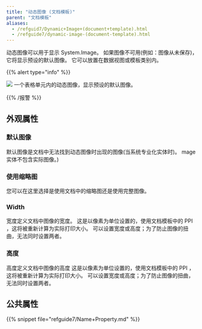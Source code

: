 ```yaml
---
title: "动态图像 (文档模板)"
parent: "文档模板"
aliases:
  - /refguid7/Dynamic+Image+(document+template).html
  - /refguide7/dynamic-image-(document-template).html
---
```



动态图像可以用于显示 System.Image。 如果图像不可用(例如：图像从未保存)，它将显示预设的默认图像。 它可以放置在数据视图或模板类别内。

{{% alert type="info" %}}

![](attachments/819203/918132.png) 一个表格单元内的动态图像，显示预设的默认图像。

{{% /报警 %}}

## 外观属性

### 默认图像

默认图像是文档中无法找到动态图像时出现的图像(当系统专业化实体时)。 mage 实体不包含实际图像。)

### 使用缩略图

您可以在这里选择是使用文档中的缩略图还是使用完整图像。

### Width

宽度定义文档中图像的宽度。 这是以像素为单位设置的，使用文档模板中的 PPI ，这将被重新计算为实际打印大小。 可以设置宽度或高度；为了防止图像的扭曲，无法同时设置两者。

### 高度

高度定义文档中图像的高度 这是以像素为单位设置的，使用文档模板中的 PPI ，这将被重新计算为实际打印大小。 可以设置宽度或高度；为了防止图像的扭曲，无法同时设置两者。

## 公共属性

{{% snippet file="refguide7/Name+Property.md" %}}
